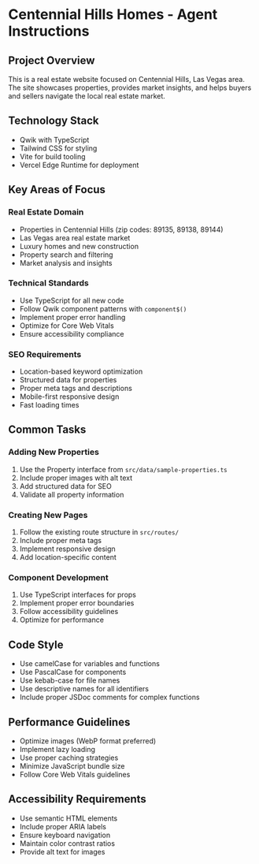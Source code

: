 # Centennial Hills Homes - Agent Instructions

## Project Overview
This is a real estate website focused on Centennial Hills, Las Vegas area. The site showcases properties, provides market insights, and helps buyers and sellers navigate the local real estate market.

## Technology Stack
- Qwik with TypeScript
- Tailwind CSS for styling
- Vite for build tooling
- Vercel Edge Runtime for deployment

## Key Areas of Focus

### Real Estate Domain
- Properties in Centennial Hills (zip codes: 89135, 89138, 89144)
- Las Vegas area real estate market
- Luxury homes and new construction
- Property search and filtering
- Market analysis and insights

### Technical Standards
- Use TypeScript for all new code
- Follow Qwik component patterns with `component$()`
- Implement proper error handling
- Optimize for Core Web Vitals
- Ensure accessibility compliance

### SEO Requirements
- Location-based keyword optimization
- Structured data for properties
- Proper meta tags and descriptions
- Mobile-first responsive design
- Fast loading times

## Common Tasks

### Adding New Properties
1. Use the Property interface from `src/data/sample-properties.ts`
2. Include proper images with alt text
3. Add structured data for SEO
4. Validate all property information

### Creating New Pages
1. Follow the existing route structure in `src/routes/`
2. Include proper meta tags
3. Implement responsive design
4. Add location-specific content

### Component Development
1. Use TypeScript interfaces for props
2. Implement proper error boundaries
3. Follow accessibility guidelines
4. Optimize for performance

## Code Style
- Use camelCase for variables and functions
- Use PascalCase for components
- Use kebab-case for file names
- Use descriptive names for all identifiers
- Include proper JSDoc comments for complex functions

## Performance Guidelines
- Optimize images (WebP format preferred)
- Implement lazy loading
- Use proper caching strategies
- Minimize JavaScript bundle size
- Follow Core Web Vitals guidelines

## Accessibility Requirements
- Use semantic HTML elements
- Include proper ARIA labels
- Ensure keyboard navigation
- Maintain color contrast ratios
- Provide alt text for images
